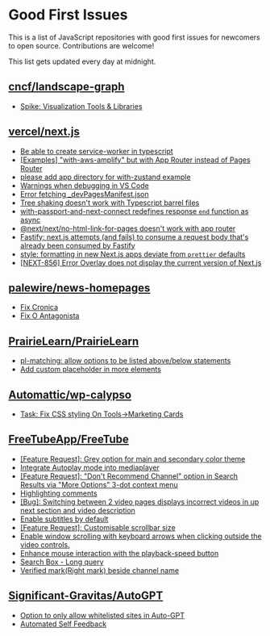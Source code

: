 # Good First Issues

This is a list of JavaScript repositories with good first issues for newcomers to open source. Contributions are welcome!

This list gets updated every day at midnight.

## [cncf/landscape-graph](https://github.com/cncf/landscape-graph)

- [Spike: Visualization Tools & Libraries](https://github.com/cncf/landscape-graph/issues/72)

## [vercel/next.js](https://github.com/vercel/next.js)

- [Be able to create service-worker in typescript](https://github.com/vercel/next.js/issues/33863)
- [[Examples] "with-aws-amplify" but with App Router instead of Pages Router](https://github.com/vercel/next.js/issues/57127)
- [please add app directory for with-zustand example](https://github.com/vercel/next.js/issues/52858)
- [Warnings when debugging in VS Code](https://github.com/vercel/next.js/issues/24349)
- [Error fetching _devPagesManifest.json](https://github.com/vercel/next.js/issues/17274)
- [Tree shaking doesn't work with Typescript barrel files](https://github.com/vercel/next.js/issues/12557)
- [with-passport-and-next-connect redefines response `end` function as async](https://github.com/vercel/next.js/issues/51628)
- [@next/next/no-html-link-for-pages doesn't work with app router](https://github.com/vercel/next.js/issues/51742)
- [Fastify: next.js attempts (and fails) to consume a request body that's already been consumed by Fastify](https://github.com/vercel/next.js/issues/24894)
- [style: formatting in new Next.js apps deviate from `prettier` defaults](https://github.com/vercel/next.js/issues/54402)
- [[NEXT-856] Error Overlay does not display the current version of Next.js](https://github.com/vercel/next.js/issues/47124)

## [palewire/news-homepages](https://github.com/palewire/news-homepages)

- [Fix Cronica](https://github.com/palewire/news-homepages/issues/301)
- [Fix O Antagonista](https://github.com/palewire/news-homepages/issues/307)

## [PrairieLearn/PrairieLearn](https://github.com/PrairieLearn/PrairieLearn)

- [pl-matching: allow options to be listed above/below statements](https://github.com/PrairieLearn/PrairieLearn/issues/5118)
- [Add custom placeholder in more elements](https://github.com/PrairieLearn/PrairieLearn/issues/6968)

## [Automattic/wp-calypso](https://github.com/Automattic/wp-calypso)

- [Task: Fix CSS styling On Tools->Marketing Cards](https://github.com/Automattic/wp-calypso/issues/68761)

## [FreeTubeApp/FreeTube](https://github.com/FreeTubeApp/FreeTube)

- [[Feature Request]: Grey option for main and secondary color theme](https://github.com/FreeTubeApp/FreeTube/issues/2600)
- [Integrate Autoplay mode into mediaplayer](https://github.com/FreeTubeApp/FreeTube/issues/1181)
- [[Feature Request]: "Don't Recommend Channel" option in Search Results via "More Options" 3-dot context menu](https://github.com/FreeTubeApp/FreeTube/issues/3051)
- [Highlighting comments](https://github.com/FreeTubeApp/FreeTube/issues/783)
- [[Bug]: Switching between 2 video pages displays incorrect videos in up next section and video description](https://github.com/FreeTubeApp/FreeTube/issues/2261)
- [Enable subtitles by default](https://github.com/FreeTubeApp/FreeTube/issues/62)
- [[Feature Request]: Customisable scrollbar size](https://github.com/FreeTubeApp/FreeTube/issues/3057)
- [Enable window scrolling with keyboard arrows when clicking outside the video controls.](https://github.com/FreeTubeApp/FreeTube/issues/931)
- [Enhance mouse interaction with the playback-speed button](https://github.com/FreeTubeApp/FreeTube/issues/1559)
- [Search Box - Long query](https://github.com/FreeTubeApp/FreeTube/issues/940)
- [Verified mark(Right mark) beside channel name](https://github.com/FreeTubeApp/FreeTube/issues/944)

## [Significant-Gravitas/AutoGPT](https://github.com/Significant-Gravitas/AutoGPT)

- [Option to only allow whitelisted sites in Auto-GPT](https://github.com/Significant-Gravitas/AutoGPT/issues/5289)
- [Automated Self Feedback](https://github.com/Significant-Gravitas/AutoGPT/issues/4220)

